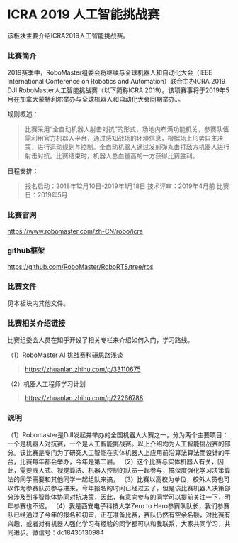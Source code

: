 # ICRA 2019 人工智能挑战赛

该板块主要介绍ICRA2019人工智能挑战赛。

### 比赛简介
2019赛季中，RoboMaster组委会将继续与全球机器人和自动化大会（IEEE International Conference on Robotics and Automation）联合主办ICRA 2019 DJI RoboMaster人工智能挑战赛（以下简称ICRA 2019）。该项赛事将于2019年5月在加拿大蒙特利尔举办与全球机器人和自动化大会同期举办。。

规则概述：

> 比赛采用“全自动机器人射击对抗”的形式，场地内布满功能机关，参赛队伍需利用官方机器人平台，通过感知战场的环境信息，根据场上形势自主决策，进行运动规划与控制。全自动机器人通过发射弹丸击打敌方机器人进行射击对抗。比赛结束时，机器人总血量高的一方获得比赛胜利。


日程安排：

> 报名启动：2018年12月10日-2019年1月18日
> 技术评审：2019年4月前
> 比赛日：2019年5月

### 比赛官网

https://www.robomaster.com/zh-CN/robo/icra
### github框架
https://github.com/RoboMaster/RoboRTS/tree/ros
### 比赛文件
见本板块内其他文件。

### 比赛相关介绍链接
比赛组委会人员在知乎开设了相关专栏来介绍如何入门，学习路线。

（1）RoboMaster AI 挑战赛科研思路浅谈
> https://zhuanlan.zhihu.com/p/33110675
    
（2）机器人工程师学习计划
> https://zhuanlan.zhihu.com/p/22266788
### 说明 
（1）Robomaster是DJI发起并举办的全国机器人大赛之一，分为两个主要项目：一个是机器人对抗赛，一个是人工智能挑战赛。以上介绍均为人工智能挑战赛的部分。该比赛是专门为了研究人工智能在实体机器人上应用前沿算法算法而设计的平台，比赛每年都会举办，今年是第二届。
（2）这个比赛与实体机器人有关，因此，需要嵌入式、视觉算法、机器人控制的队员一起参与，搞深度强化学习决策算法的同学需要和其他同学一起组队来搞，
（3）比赛以高校为单位，校外人员也可以作为参赛队员参与进来，今年报名的时间已经过去了，但是该比赛机器人决策部分涉及到多智能体协同对抗决策，因此，有意向参与的同学可以提前关注一下，明年参赛也不迟。
（4）我是西安电子科技大学Zero to Hero参赛队队长，我们参赛队已经通过了今年的报名和初审，正在准备比赛，赛队仍然有空余名额，对比赛有兴趣，或者对有机器人强化学习有经验的同学都可以和我联系，大家共同学习，共同进步。微信号：dc18435130984

